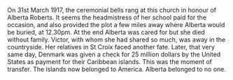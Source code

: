 On 31st March 1917, the ceremonial bells rang at this church in honour of Alberta Roberts. It seems the headmistress of her school paid for the occasion, and also provided the plot a few miles away where Alberta would be buried, at 12.30pm. At the end Alberta was cared for but she died without family. Victor, with whom she had shared so much, was away in the countryside. Her relatives in St Croix faced another fate. Later, that very same day, Denmark was given a check for 25 million dollars by the United States as payment for their Caribbean islands. This was the moment of transfer. The islands now belonged to America. Alberta belonged to no one.
